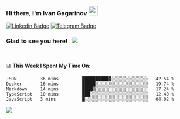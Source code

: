 ### Hi there, I'm Ivan Gagarinov <img src="https://media.giphy.com/media/hvRJCLFzcasrR4ia7z/giphy.gif" width="25px">

[![Linkedin Badge](https://img.shields.io/badge/-LinkedIn-0e76a8?style=flat-square&logo=Linkedin&logoColor=white)](https://linkedin.com/in/ivan-gagarinov-142ba3141/)
[![Telegram Badge](https://img.shields.io/badge/-Telegram-0088cc?style=flat-square&logo=Telegram&logoColor=white)](https://t.me/igagarinov)

### Glad to see you here! &nbsp; ![](https://visitor-badge.glitch.me/badge?page_id=dzencot.dzencot)

</br>

📊 **This Week I Spent My Time On:**
<!--START_SECTION:waka-->
```text
JSON         36 mins         ██████████▓░░░░░░░░░░░░░░   42.54 % 
Docker       16 mins         █████░░░░░░░░░░░░░░░░░░░░   19.74 % 
Markdown     14 mins         ████▒░░░░░░░░░░░░░░░░░░░░   17.24 % 
TypeScript   10 mins         ███░░░░░░░░░░░░░░░░░░░░░░   12.40 % 
JavaScript   3 mins          █░░░░░░░░░░░░░░░░░░░░░░░░   04.02 % 
```
<!--END_SECTION:waka-->

[![](https://github-readme-stats.vercel.app/api?username=dzencot&theme=gruvbox)](https://github.com/dzencot)
